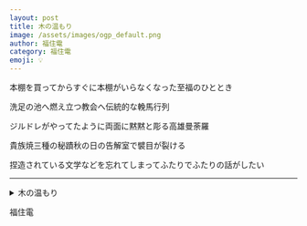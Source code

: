 ```yaml
---
layout: post
title: 木の温もり
image: /assets/images/ogp_default.png
author: 福住電
category: 福住電
emoji: 💡
---
```


<div class="tanka-area"><div class="tanka">
<p>本棚を買ってからすぐに本棚がいらなくなった至福のひととき</p>

<p>洗足の池へ燃え立つ教会へ伝統的な輓馬行列</p>

<p>ジルドレがやってたように両面に黙黙と彫る高雄曼荼羅</p>

<p>貴族焼三種の秘蹟秋の日の告解室で襞目が裂ける</p>

<p>捏造されている文学などを忘れてしまってふたりでふたりの話がしたい</p>

</div></div>

---

<details><summary>木の温もり</summary>
本棚を買ってからすぐに本棚がいらなくなった至福のひととき<br />
洗足の池へ燃え立つ教会へ伝統的な輓馬行列<br />
ジルドレがやってたように両面に黙黙と彫る高雄曼荼羅<br />
貴族焼三種の秘蹟秋の日の告解室で襞目が裂ける<br />
捏造されている文学などを忘れてしまってふたりでふたりの話がしたい<br />
<br />

</details>

福住電
